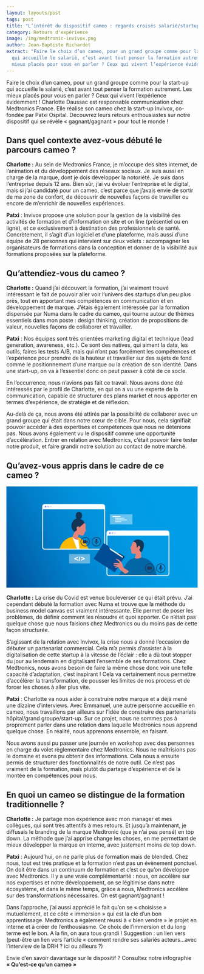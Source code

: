 ```yaml
---
layout: layouts/post
tags: post
title: "L’intérêt du dispositif cameo : regards croisés salarié/startup"
category: Retours d'expérience
image: /img/medtronic-invivox.png
author: Jean-Baptiste Richardet
extract: "Faire le choix d’un cameo, pour un grand groupe comme pour la start-up
  qui accueille le salarié, c’est avant tout penser la formation autrement. Les
  mieux placés pour vous en parler ? Ceux qui vivent l’expérience évidemment ! "
---
```

Faire le choix d’un cameo, pour un grand groupe comme pour la start-up qui accueille le salarié, c’est avant tout penser la formation autrement. Les mieux placés pour vous en parler ? Ceux qui vivent l’expérience évidemment ! Charlotte Daussac est responsable communication chez Medtronics France. Elle réalise son cameo chez la start-up Invivox, co-fondée par Patxi Ospital. Découvrez leurs retours enthousiastes sur notre dispositif qui se révèle « gagnant/gagnant » pour tout le monde !

## Dans quel contexte avez-vous débuté le parcours cameo ?

**Charlotte :** Au sein de Medtronics France, je m’occupe des sites internet, de l’animation et du développement des réseaux sociaux. Je suis aussi en charge de la marque, dont je dois développer la notoriété. Je suis dans l’entreprise depuis 12 ans. Bien sûr, j’ai vu évoluer l’entreprise et le digital, mais si j’ai candidaté pour un cameo, c’est parce que j’avais envie de sortir de ma zone de confort, de découvrir de nouvelles façons de travailler ou encore de m’enrichir de nouvelles expériences.

**Patxi** : Invivox propose une solution pour la gestion de la visibilité des activités de formation et d’information on site et on line (présentiel ou en ligne), et ce exclusivement à destination des professionnels de santé. Concrètement, il s’agit d’un logiciel et d’une plateforme, mais aussi d’une équipe de 28 personnes qui intervient sur deux volets : accompagner les organisateurs de formations dans la conception et donner de la visibilité aux formations proposées sur la plateforme.

## Qu’attendiez-vous du cameo ?

**Charlotte :** Quand j’ai découvert la formation, j’ai vraiment trouvé intéressant le fait de pouvoir aller voir l’univers des startups d’un peu plus près, tout en apportant mes compétences en communication et en développement de marque. J’étais également intéressée par la formation dispensée par Numa dans le cadre du cameo, qui tourne autour de thèmes essentiels dans mon poste : design thinking, création de propositions de valeur, nouvelles façons de collaborer et travailler.

**Patxi** : Nos équipes sont très orientées marketing digital et technique (lead generation, awareness, etc.). Ce sont des natives, qui aiment la data, les outils, faires les tests A/B, mais qui n’ont pas forcément les compétences et l’expérience pour prendre de la hauteur et travailler sur des sujets de fond comme le positionnement d’une marque ou la création de son identité. Dans une start-up, on va à l’essentiel donc on peut passer à côté de ce socle.

En l’occurrence, nous n’avions pas fait ce travail. Nous avons donc été intéressés par le profil de Charlotte, en qui on a vu une experte de la communication, capable de structurer des plans market et nous apporter en termes d’expérience, de stratégie et de réflexion.

Au-delà de ça, nous avons été attirés par la possibilité de collaborer avec un grand groupe qui était dans notre cœur de cible. Pour nous, cela signifiait pouvoir accéder à des expertises et compétences que nous ne détenions pas. Nous avons également vu le dispositif comme une opportunité d’accélération. Entrer en relation avec Medtronics, c’était pouvoir faire tester notre produit, et faire grandir notre solution au contact de notre marché.

## Qu’avez-vous appris dans le cadre de ce cameo ?

![Digitalisation](/img/6132911bef74f671f6a5d8d5_teletravail-et-digitalisation.jpeg "Source : [Digitalisation & Télétravail : le nouveau défi des entreprises](https://go.sellsy.com/blog/digitalisation-teletravail-le-nouveau-defi-des-entreprises)")

**Charlotte :** La crise du Covid est venue bouleverser ce qui était prévu. J’ai cependant débuté la formation avec Numa et trouve que la méthode du business model canvas est vraiment intéressante. Elle permet de poser les problèmes, de définir comment les résoudre et quoi apporter. Ce n’était pas quelque chose que nous faisions chez Medtronics ou du moins pas de cette façon structurée.

S’agissant de la relation avec Invivox, la crise nous a donné l’occasion de débuter un partenariat commercial. Cela m’a permis d’assister à la digitalisation de cette startup à la vitesse de l’éclair : elle a dû tout stopper du jour au lendemain en digitalisant l’ensemble de ses formations. Chez Medtronics, nous avons besoin de faire la même chose donc voir une telle capacité d’adaptation, c’est inspirant ! Cela va certainement nous permettre d’accélérer la transformation, de pousser les limites de nos process et de forcer les choses à aller plus vite.

**Patxi** : Charlotte va nous aider à construire notre marque et a déjà mené une dizaine d’interviews. Avec Emmanuel, une autre personne accueillie en cameo, nous travaillons par ailleurs sur l’idée de construire des partenariats hôpital/grand groupe/start-up. Sur ce projet, nous ne sommes pas à proprement parler dans une relation dans laquelle Medtronics nous apprend quelque chose. En réalité, nous apprenons ensemble, en faisant.

Nous avons aussi pu passer une journée en workshop avec des personnes en charge du volet règlementaire chez Medtronics. Nous ne maîtrisions pas le domaine et avons pu obtenir des informations. Cela nous a ensuite permis de structurer des fonctionnalités de notre outil. Ce n’est pas vraiment de la formation, mais plutôt du partage d’expérience et de la montée en compétences pour nous.

## En quoi un cameo se distingue de la formation traditionnelle ?

**Charlotte :** Je partage mon expérience avec mon manager et mes collègues, qui sont très attentifs à mes retours. Et jusqu’à maintenant, je diffusais le branding de la marque Medtronic (que je n’ai pas pensé) en top down. La méthode que j’ai apprise change les choses, en me permettant de mieux développer la marque en interne, avec justement moins de top down.

**Patxi** : Aujourd’hui, on ne parle plus de formation mais de blended. Chez nous, tout est très pratique et la formation n’est pas un évènement ponctuel. On doit être dans un continuum de formation et c’est ce qu’on développe avec Medtronics. Il y a une vraie complémentarité : nous, on accélère sur nos expertises et notre développement, on se légitimise dans notre écosystème, et dans le même temps, grâce à nous, Medtronics accélère sur des transformations nécessaires. On est gagnant/gagnant !

Dans l’approche, j’ai aussi apprécié le fait qu’on se « choisisse » mutuellement, et ce côté « immersion » qui est la clé d’un bon apprentissage. Medtronics a également réussi à « bien vendre » le projet en interne et à créer de l’enthousiasme. Ce choix de l’immersion et du long terme est le bon. A la fin, on aura tous grandi ! Suggestion : un lien vers (peut-être un lien vers l’article « comment rendre ses salariés acteurs…avec l’interview de la DRH ? ici ou ailleurs ?)

Envie d’en savoir davantage sur le dispositif ? Consultez notre infographie **« Qu’est-ce qu’un cameo »**